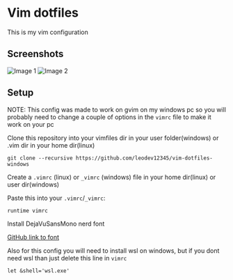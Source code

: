 # Vim dotfiles

This is my vim configuration

## Screenshots
![Image 1](/screenshots/img1.png)
![Image 2](/screenshots/img2.png)

## Setup

NOTE: This config was made to work on gvim on my windows pc so you will probably need to change a couple of options in the `vimrc` file to make it work on your pc

Clone this repository into your vimfiles dir in your user folder(windows) or .vim dir in your home dir(linux)
```
git clone --recursive https://github.com/leodev12345/vim-dotfiles-windows
```

Create a `.vimrc` (linux) or `_vimrc` (windows) file in your home dir(linux) or user dir(windows)

Paste this into your `.vimrc`/`_vimrc`:
```
runtime vimrc
```

Install DejaVuSansMono nerd font

[GitHub link to font](https://github.com/ryanoasis/nerd-fonts/tree/master/patched-fonts/DejaVuSansMono/Regular/DejaVuSansMNerdFontMono-Regular.ttf)

Also for this config you will need to install wsl on windows, but if you dont need wsl than just delete this line in `vimrc`
```
let &shell='wsl.exe'
```
